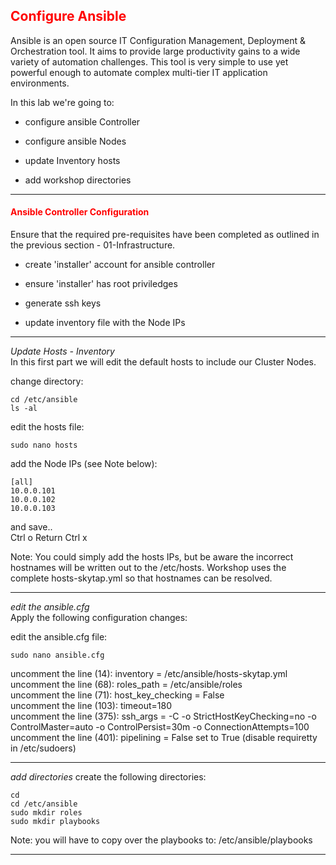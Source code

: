 ## <font color='red'>Configure Ansible</font>
Ansible is an open source IT Configuration Management, Deployment & Orchestration tool. It aims to provide large productivity gains to a wide variety of automation challenges. This tool is very simple to use yet powerful enough to automate complex multi-tier IT application environments. 

In this lab we're going to:
* configure ansible Controller
* configure ansible Nodes

* update Inventory hosts
* add workshop directories
---

#### <font color='red'>Ansible Controller Configuration</font>
Ensure that the required pre-requisites have been completed as outlined in the previous section - 01-Infrastructure.
* create 'installer' account for ansible controller
* ensure 'installer' has root priviledges

* generate ssh keys

* update inventory file with the Node IPs 

---

<em>Update Hosts - Inventory</em>  
In this first part we will edit the default hosts to include our Cluster Nodes.  

change directory:
```
cd /etc/ansible
ls -al
```
edit the hosts file:
```
sudo nano hosts
```
add the Node IPs (see Note below):
```
[all]
10.0.0.101
10.0.0.102
10.0.0.103
```
and save..  
Ctrl o
Return 
Ctrl x

Note: You could simply add the hosts IPs, but be aware the incorrect hostnames will be written out to the /etc/hosts.  Workshop uses the complete hosts-skytap.yml so that hostnames can be resolved.

---

<em>edit the ansible.cfg</em>  
Apply the following configuration changes:    

edit the ansible.cfg file:
```
sudo nano ansible.cfg
```
uncomment the line (14): inventory = /etc/ansible/hosts-skytap.yml  
uncomment the line (68): roles_path = /etc/ansible/roles  
uncomment the line (71): host_key_checking = False  
uncomment the line (103): timeout=180  
uncomment the line (375): ssh_args = -C -o StrictHostKeyChecking=no -o ControlMaster=auto -o ControlPersist=30m -o ConnectionAttempts=100  
uncomment the line (401): pipelining = False  set to True (disable requiretty in /etc/sudoers)  

---

<em>add directories</em>
create the following directories:
```
cd
cd /etc/ansible
sudo mkdir roles
sudo mkdir playbooks
```
Note: you will have to copy over the playbooks to: /etc/ansible/playbooks
            
---